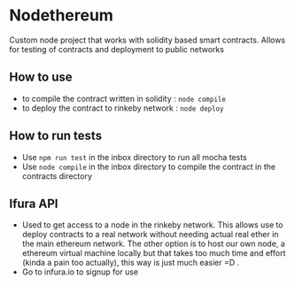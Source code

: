 # Nodethereum
Custom node project that works with solidity based smart contracts. Allows for testing of contracts and deployment to public networks

## How to use
- to compile the contract written in solidity : `node compile`
- to deploy the contract to rinkeby network : `node deploy` 

## How to run tests
- Use `npm run test` in the inbox directory to run all mocha tests
- Use `node compile` in the inbox directory to compile the contract in the contracts directory

## Ifura API
- Used to get access to a node in the rinkeby network. This allows use to deploy contracts to a real network without needing actual real ether in the main ethereum network. The other option is to host our own node, a ethereum virtual machine locally but that takes too much time and effort (kinda a pain too actually), this way is just much easier =D . 
- Go to infura.io to signup for use


